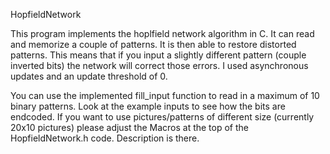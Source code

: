 HopfieldNetwork

This program implements the hoplfield network algorithm in C.
It can read and memorize a couple of patterns. It is then able to restore distorted patterns.
This means that if you input a slightly different pattern (couple inverted bits) the network will correct those errors.
I used asynchronous updates and an update threshold of 0.

You can use the implemented fill_input function to read in a maximum of 10 binary patterns.
Look at the example inputs to see how the bits are endcoded.
If you want to use pictures/patterns of different size (currently 20x10 pictures) please adjust the Macros at the top of the HopfieldNetwork.h code. Description is there.

